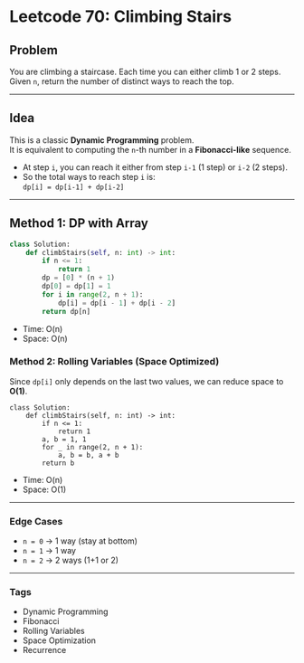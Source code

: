 # Leetcode 70: Climbing Stairs

## Problem

You are climbing a staircase. Each time you can either climb 1 or 2 steps.  
Given `n`, return the number of distinct ways to reach the top.

---

## Idea

This is a classic **Dynamic Programming** problem.  
It is equivalent to computing the `n`-th number in a **Fibonacci-like** sequence.

- At step `i`, you can reach it either from step `i-1` (1 step) or `i-2` (2 steps).
- So the total ways to reach step `i` is:  
  `dp[i] = dp[i-1] + dp[i-2]`

---

## Method 1: DP with Array

```python
class Solution:
    def climbStairs(self, n: int) -> int:
        if n <= 1:
            return 1
        dp = [0] * (n + 1)
        dp[0] = dp[1] = 1
        for i in range(2, n + 1):
            dp[i] = dp[i - 1] + dp[i - 2]
        return dp[n]
```

- Time: O(n)
- Space: O(n)


### Method 2: Rolling Variables (Space Optimized)

Since `dp[i]` only depends on the last two values, we can reduce space to **O(1)**.

```
class Solution:
    def climbStairs(self, n: int) -> int:
        if n <= 1:
            return 1
        a, b = 1, 1
        for _ in range(2, n + 1):
            a, b = b, a + b
        return b
```
- Time: O(n)  
- Space: O(1)

---

### Edge Cases

- `n = 0` → 1 way (stay at bottom)  
- `n = 1` → 1 way  
- `n = 2` → 2 ways (1+1 or 2)

---

### Tags

- Dynamic Programming  
- Fibonacci  
- Rolling Variables  
- Space Optimization  
- Recurrence

